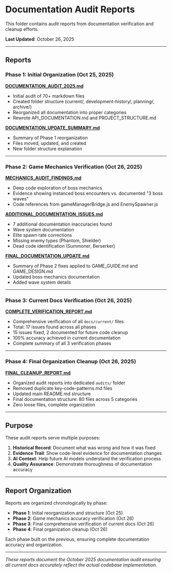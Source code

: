 # Documentation Audit Reports

This folder contains audit reports from documentation verification and cleanup efforts.

**Last Updated**: October 26, 2025

---

## Reports

### Phase 1: Initial Organization (Oct 25, 2025)

**[DOCUMENTATION_AUDIT_2025.md](DOCUMENTATION_AUDIT_2025.md)**
- Initial audit of 70+ markdown files
- Created folder structure (current/, development-history/, planning/, archive/)
- Reorganized all documentation into proper categories
- Rewrote API_DOCUMENTATION.md and PROJECT_STRUCTURE.md

**[DOCUMENTATION_UPDATE_SUMMARY.md](DOCUMENTATION_UPDATE_SUMMARY.md)**
- Summary of Phase 1 reorganization
- Files moved, updated, and created
- New folder structure explanation

---

### Phase 2: Game Mechanics Verification (Oct 26, 2025)

**[MECHANICS_AUDIT_FINDINGS.md](MECHANICS_AUDIT_FINDINGS.md)**
- Deep code exploration of boss mechanics
- Evidence showing instanced boss encounters vs. documented "3 boss waves"
- Code references from gameManagerBridge.js and EnemySpawner.js

**[ADDITIONAL_DOCUMENTATION_ISSUES.md](ADDITIONAL_DOCUMENTATION_ISSUES.md)**
- 7 additional documentation inaccuracies found
- Wave system documentation
- Elite spawn rate corrections
- Missing enemy types (Phantom, Shielder)
- Dead code identification (Summoner, Berserker)

**[FINAL_DOCUMENTATION_UPDATE.md](FINAL_DOCUMENTATION_UPDATE.md)**
- Summary of Phase 2 fixes applied to GAME_GUIDE.md and GAME_DESIGN.md
- Updated boss mechanics documentation
- Added wave system details

---

### Phase 3: Current Docs Verification (Oct 26, 2025)

**[COMPLETE_VERIFICATION_REPORT.md](COMPLETE_VERIFICATION_REPORT.md)**
- Comprehensive verification of all `docs/current/` files
- Total: 17 issues found across all phases
- 15 issues fixed, 2 documented for future code cleanup
- 100% accuracy achieved in current documentation
- Complete summary of all 3 verification phases

---

### Phase 4: Final Organization Cleanup (Oct 26, 2025)

**[FINAL_CLEANUP_REPORT.md](FINAL_CLEANUP_REPORT.md)**
- Organized audit reports into dedicated `audits/` folder
- Removed duplicate key-code-patterns.md files
- Updated main README.md structure
- Final documentation structure: 80 files across 5 categories
- Zero loose files, complete organization

---

## Purpose

These audit reports serve multiple purposes:

1. **Historical Record**: Document what was wrong and how it was fixed
2. **Evidence Trail**: Show code-level evidence for documentation changes
3. **AI Context**: Help future AI models understand the verification process
4. **Quality Assurance**: Demonstrate thoroughness of documentation accuracy

---

## Report Organization

Reports are organized chronologically by phase:

- **Phase 1**: Initial reorganization and structure (Oct 25)
- **Phase 2**: Game mechanics accuracy verification (Oct 26)
- **Phase 3**: Final comprehensive verification of current docs (Oct 26)
- **Phase 4**: Final organization cleanup (Oct 26)

Each phase built on the previous, ensuring complete documentation accuracy and organization.

---

*These reports document the October 2025 documentation audit ensuring all current docs accurately reflect the actual codebase implementation.*
